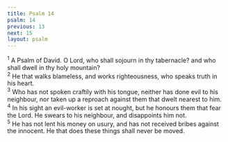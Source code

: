 ```yaml
---
title: Psalm 14
psalm: 14
previous: 13
next: 15
layout: psalm
---
```

<div class="psalm-verse"><sup class="verse-number">1</sup> A Psalm of David. O Lord, who shall sojourn in thy tabernacle? and who shall dwell in thy holy mountain? </div><div class="psalm-verse"><sup class="verse-number">2</sup> He that walks blameless, and works righteousness, who speaks truth in his heart. </div><div class="psalm-verse"><sup class="verse-number">3</sup> Who has not spoken craftily with his tongue, neither has done evil to his neighbour, nor taken up a reproach against them that dwelt nearest to him. </div><div class="psalm-verse"><sup class="verse-number">4</sup> In his sight an evil-worker is set at nought, but he honours them that fear the Lord. He swears to his neighbour, and disappoints him not. </div><div class="psalm-verse"><sup class="verse-number">5</sup> He has not lent his money on usury, and has not received bribes against the innocent. He that does these things shall never be moved. </div>